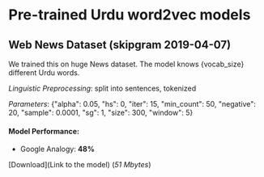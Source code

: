 # Pre-trained Urdu word2vec models 


## Web News Dataset (skipgram 2019-04-07)

We trained this on huge News dataset. The model knows {vocab_size} different Urdu words.

*Linguistic Preprocessing*: split into sentences, tokenized

*Parameters*: {"alpha": 0.05, "hs": 0, "iter": 15, "min_count": 50, "negative": 20, "sample": 0.0001, "sg": 1, "size": 300, "window": 5}

#### Model Performance:

- Google Analogy: **48%**

[Download](Link to the model) (*51 Mbytes*)

